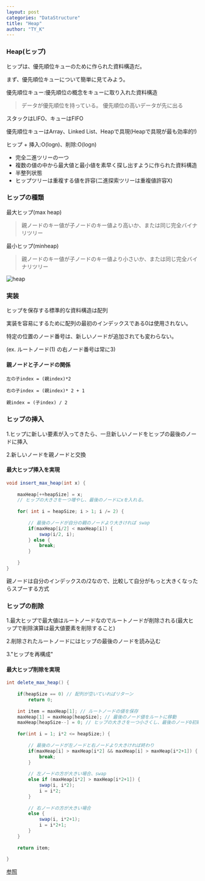 ```yaml
---
layout: post
categories: "DataStructure"
title: "Heap"
author: "TY_K"
---
```


### Heap(ヒップ)

ヒップは、優先順位キューのために作られた資料構造だ。

まず、優先順位キューについて簡単に見てみよう。

優先順位キュー:優先順位の概念をキューに取り入れた資料構造

> データが優先順位を持っている。 優先順位の高いデータが先に出る

スタックはLIFO、キューはFIFO

優先順位キューはArray、Linked List、Heapで具現(Heapで具現が最も効率的!)

ヒップ + 挿入:O(logn)、削除:O(logn)

* 完全二進ツリーの一つ
* 複数の値の中から最大値と最小値を素早く探し出すように作られた資料構造
* 半整列状態
* ヒップツリーは重複する値を許容(二進探索ツリーは重複値許容X)

### ヒップの種類

最大ヒップ(max heap)

> 親ノードのキー値が子ノードのキー値より高いか、または同じ完全バイナリツリー

最小ヒップ(minheap)

> 親ノードのキー値が子ノードのキー値より小さいか、または同じ完全バイナリツリー

![heap](https://user-images.githubusercontent.com/20508342/80400538-e47d3f80-88f5-11ea-9442-654e65035619.png)

### 実装

ヒップを保存する標準的な資料構造は配列

実装を容易にするために配列の最初のインデックスである0は使用されない。

特定の位置のノード番号は、新しいノードが追加されても変わらない。

(ex. ルートノード(1) の右ノード番号は常に3)

#### 親ノードと子ノードの関係

```
左の子index = (親index)*2

右の子index = (親index)* 2 + 1

親index = (子index) / 2
```

### ヒップの挿入

1.ヒップに新しい要素が入ってきたら、一旦新しいノードをヒップの最後のノードに挿入

2.新しいノードを親ノードと交換

#### 最大ヒップ挿入を実現

```java
void insert_max_heap(int x) {
    
    maxHeap[++heapSize] = x; 
    // ヒップの大きさを一つ増やし、最後のノードにxを入れる。
    
    for( int i = heapSize; i > 1; i /= 2) {
        
        // 最後のノードが自分の親のノードより大きければ swap
        if(maxHeap[i/2] < maxHeap[i]) {
            swap(i/2, i);
        } else {
            break;
        }
        
    }
}
```

親ノードは自分のインデックスの/2なので、比較して自分がもっと大きくなったらスプーする方式

### ヒップの削除

1.最大ヒップで最大値はルートノードなのでルートノードが削除される(最大ヒップで削除演算は最大値要素を削除すること)

2.削除されたルートノードにはヒップの最後のノードを読み込む

3."ヒップを再構成"

#### 最大ヒップ削除を実現
```java
int delete_max_heap() {
    
    if(heapSize == 0) // 配列が空いていればリターン
        return 0;
    
    int item = maxHeap[1]; // ルートノードの値を保存
    maxHeap[1] = maxHeap[heapSize]; // 最後のノード値をルートに移動
    maxHeap[heapSize--] = 0; // ヒップの大きさを一つ小さくし、最後のノード0初期化
    
    for(int i = 1; i*2 <= heapSize;) {
        
        // 最後のノードが左ノードと右ノードより大きければ終わり
        if(maxHeap[i] > maxHeap[i*2] && maxHeap[i] > maxHeap[i*2+1]) {
            break;
        }
        
        // 左ノードの方が大きい場合、swap
        else if (maxHeap[i*2] > maxHeap[i*2+1]) {
            swap(i, i*2);
            i = i*2;
        }
        
        // 右ノードの方が大きい場合
        else {
            swap(i, i*2+1);
            i = i*2+1;
        }
    }
    
    return item;
    
}
```

[参照][DataStructure]

[DataStructure]: https://github.com/gyoogle/tech-interview-for-developer/blob/master/Computer%20Science/Data%20Structure/Heap.md "DataStructure"